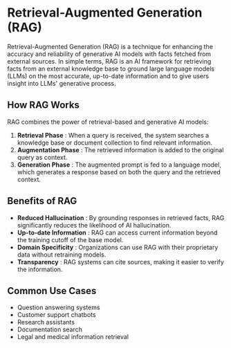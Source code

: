 # Retrieval-Augmented Generation (RAG)

Retrieval-Augmented Generation (RAG) is a technique for enhancing the accuracy and reliability of generative AI models with facts fetched from external sources. In simple terms, RAG is an AI framework for retrieving facts from an external knowledge base to ground large language models (LLMs) on the most accurate, up-to-date information and to give users insight into LLMs' generative process.

## How RAG Works

RAG combines the power of retrieval-based and generative AI models:

1. **Retrieval Phase** : When a query is received, the system searches a knowledge base or document collection to find relevant information.
2. **Augmentation Phase** : The retrieved information is added to the original query as context.
3. **Generation Phase** : The augmented prompt is fed to a language model, which generates a response based on both the query and the retrieved context.

## Benefits of RAG

* **Reduced Hallucination** : By grounding responses in retrieved facts, RAG significantly reduces the likelihood of AI hallucination.
* **Up-to-date Information** : RAG can access current information beyond the training cutoff of the base model.
* **Domain Specificity** : Organizations can use RAG with their proprietary data without retraining models.
* **Transparency** : RAG systems can cite sources, making it easier to verify the information.

## Common Use Cases

* Question answering systems
* Customer support chatbots
* Research assistants
* Documentation search
* Legal and medical information retrieval
